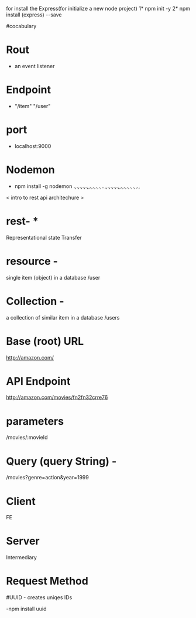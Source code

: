 for install the Express(for initialize a new node project) 1* npm init -y
                                                            2* npm install <dependecies>(express) --save  



#cocabulary

# Rout
  * an event listener

 # Endpoint
   * "/item" "/user" 

 # port 
 * localhost:9000

 # Nodemon
 * npm install -g nodemon
.,.,.,.,.,,.,.,.,.,..,,.,.,.,.,,.,.,.,.,.,,.,

< intro to rest api architechure >

 # rest- * 
 Representational state Transfer

 # resource - 
 single item (object) in a database
 /user


 # Collection - 
 a collection of similar item in a database
 /users


 # Base (root) URL
http://amazon.com/

 # API Endpoint
 http://amazon.com/movies/fn2fn32crre76

 # parameters
 /movies/:movieId
 
 # Query (query String) - 
 /movies?genre=action&year=1999

 # Client
 FE 

 # Server
 Intermediary

 # Request Method

 #UUID - creates uniqes IDs

 -npm install uuid